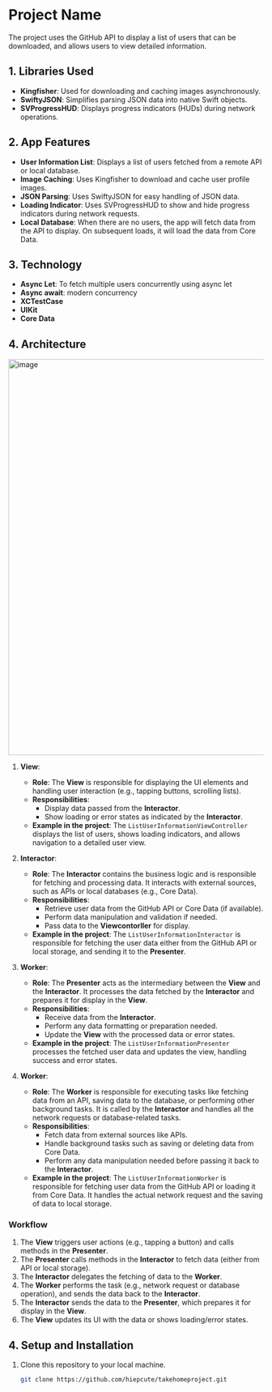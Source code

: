 # Project Name

The project uses the GitHub API to display a list of users that can be downloaded, and allows users to view detailed information.
## 1. Libraries Used

- **Kingfisher**: Used for downloading and caching images asynchronously.
- **SwiftyJSON**: Simplifies parsing JSON data into native Swift objects.
- **SVProgressHUD**: Displays progress indicators (HUDs) during network operations.

## 2. App Features

- **User Information List**: Displays a list of users fetched from a remote API or local database.
- **Image Caching**: Uses Kingfisher to download and cache user profile images.
- **JSON Parsing**: Uses SwiftyJSON for easy handling of JSON data.
- **Loading Indicator**: Uses SVProgressHUD to show and hide progress indicators during network requests.
- **Local Database**: When there are no users, the app will fetch data from the API to display. On subsequent loads, it will load the data from Core Data.

## 3. Technology
- **Async Let**: To fetch multiple users concurrently using async let
- **Async await**: modern concurrency
- **XCTestCase**
- **UIKit**
- **Core Data**

## 4. Architecture
<img width="782" alt="image" src="https://github.com/user-attachments/assets/5d65b177-eff2-4215-99d6-e23c4db47cf5" />

1. **View**: 
   - **Role**: The **View** is responsible for displaying the UI elements and handling user interaction (e.g., tapping buttons, scrolling lists).
   - **Responsibilities**:
     - Display data passed from the **Interactor**.
     - Show loading or error states as indicated by the **Interactor**.
   - **Example in the project**: The `ListUserInformationViewController` displays the list of users, shows loading indicators, and allows navigation to a detailed user view.

2. **Interactor**:
   - **Role**: The **Interactor** contains the business logic and is responsible for fetching and processing data. It interacts with external sources, such as APIs or local databases (e.g., Core Data).
   - **Responsibilities**:
     - Retrieve user data from the GitHub API or Core Data (if available).
     - Perform data manipulation and validation if needed.
     - Pass data to the **Viewcontorller** for display.
   - **Example in the project**: The `ListUserInformationInteractor` is responsible for fetching the user data either from the GitHub API or local storage, and sending it to the **Presenter**.

3. **Worker**:
   - **Role**: The **Presenter** acts as the intermediary between the **View** and the **Interactor**. It processes the data fetched by the **Interactor** and prepares it for display in the **View**.
   - **Responsibilities**:
     - Receive data from the **Interactor**.
     - Perform any data formatting or preparation needed.
     - Update the **View** with the processed data or error states.
   - **Example in the project**: The `ListUserInformationPresenter` processes the fetched user data and updates the view, handling success and error states.

4. **Worker**:
   - **Role**: The **Worker** is responsible for executing tasks like fetching data from an API, saving data to the database, or performing other background tasks. It is called by the **Interactor** and handles all the network requests or database-related tasks.
   - **Responsibilities**:
     - Fetch data from external sources like APIs.
     - Handle background tasks such as saving or deleting data from Core Data.
     - Perform any data manipulation needed before passing it back to the **Interactor**.
   - **Example in the project**: The `ListUserInformationWorker` is responsible for fetching user data from the GitHub API or loading it from Core Data. It handles the actual network request and the saving of data to local storage.

### Workflow
1. The **View** triggers user actions (e.g., tapping a button) and calls methods in the **Presenter**.
2. The **Presenter** calls methods in the **Interactor** to fetch data (either from API or local storage).
3. The **Interactor** delegates the fetching of data to the **Worker**.
4. The **Worker** performs the task (e.g., network request or database operation), and sends the data back to the **Interactor**.
5. The **Interactor** sends the data to the **Presenter**, which prepares it for display in the **View**.
6. The **View** updates its UI with the data or shows loading/error states.

## 4. Setup and Installation

1. Clone this repository to your local machine.
   ```bash
   git clone https://github.com/hiepcute/takehomeproject.git
